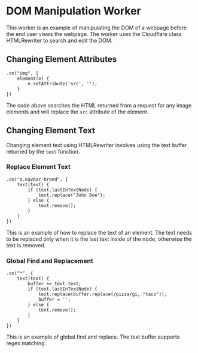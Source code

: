 # DOM Manipulation Worker

This worker is an example of manipulating the DOM of a webpage before the end user views the webpage. The worker uses the Cloudflare class HTMLRewriter to search and edit the DOM.

## Changing Element Attributes
```
.on("img", {
    element(e) {
        e.setAttribute('src', '');
    }
})
```
The code above searches the HTML returned from a request for any image elements and will replace the `src` attribute of the element.

## Changing Element Text

Changing element text using HTMLRewriter involves using the text buffer returned by the `text` function.

### Replace Element Text
```
.on("a.navbar-brand", {
    text(text) {
        if (text.lastInTextNode) {
            text.replace("John Doe");
        } else {
            text.remove();
        }
    }
})
```
This is an example of how to replace the text of an element. The text needs to be replaced only when it is the last text inside of the node, otherwise the text is removed.

### Global Find and Replacement
```
.on("*", {
    text(text) {
        buffer += text.text;
        if (text.lastInTextNode) {
            text.replace(buffer.replace(/pizza/gi, "taco"));
            buffer = '';
        } else {
            text.remove();
        }
    }
})
```
This is an example of global find and replace. The text buffer supports regex matching.
